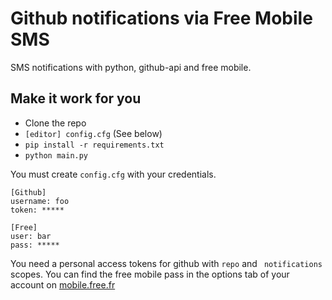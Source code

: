 # Github notifications via Free Mobile SMS
SMS notifications with python, github-api and free mobile.

## Make it work for you
* Clone the repo
* `[editor] config.cfg` (See below)
* `pip install -r requirements.txt`
* `python main.py`

You must create `config.cfg` with your credentials.
```
[Github]
username: foo
token: *****

[Free]
user: bar
pass: *****
```
You need a personal access tokens for github with `repo` and ` notifications` scopes.
You can find the free mobile pass in the options tab of your account on [mobile.free.fr](http://mobile.free.fr/)
